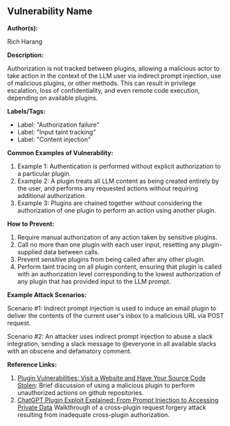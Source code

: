## Vulnerability Name

**Author(s):**

Rich Harang

**Description:**

Authorization is not tracked between plugins, allowing a malicious actor to take action in the context of the LLM user via indirect prompt injection, use of malicious plugins, or other methods. This can result in privilege escalation, loss of confidentiality, and even remote code execution, depending on available plugins.

**Labels/Tags:**

- Label: "Authorization failure"
- Label: "Input taint tracking"
- Label: "Content injection"

**Common Examples of Vulnerability:**

1. Example 1: Authentication is performed without explicit authorization to a particular plugin.
2. Example 2: A plugin treats all LLM content as being created entirely by the user, and performs any requested actions without requiring additional authorization.
3. Example 3: Plugins are chained together without considering the authorization of one plugin to perform an action using another plugin.

**How to Prevent:**

1. Require manual authorization of any action taken by sensitive plugins.
2. Call no more than one plugin with each user input, resetting any plugin-supplied data between calls.
3. Prevent sensitive plugins from being called after any other plugin.
4. Perform taint tracing on all plugin content, ensuring that plugin is called with an authorization level corresponding to the lowest authorization of any plugin that has provided input to the LLM prompt.

**Example Attack Scenarios:**

Scenario #1: Indirect prompt injection is used to induce an email plugin to deliver the contents of the current user's inbox to a malicious URL via POST request.

Scenario #2: An attacker uses indirect prompt injection to abuse a slack integration, sending a slack message to @everyone in all available slacks with an obscene and defamatory comment.

**Reference Links:**

1. [Plugin Vulnerabilities: Visit a Website and Have Your Source Code Stolen](https://embracethered.com/blog/posts/2023/chatgpt-plugin-vulns-chat-with-code/): Brief discussion of using a malicious plugin to perform unauthorized actions on github repositories.
2. [ChatGPT Plugin Exploit Explained: From Prompt Injection to Accessing Private Data](https://embracethered.com/blog/posts/2023/chatgpt-cross-plugin-request-forgery-and-prompt-injection./) Walkthrough of a cross-plugin request forgery attack resulting from inadequate cross-plugin authorization.
